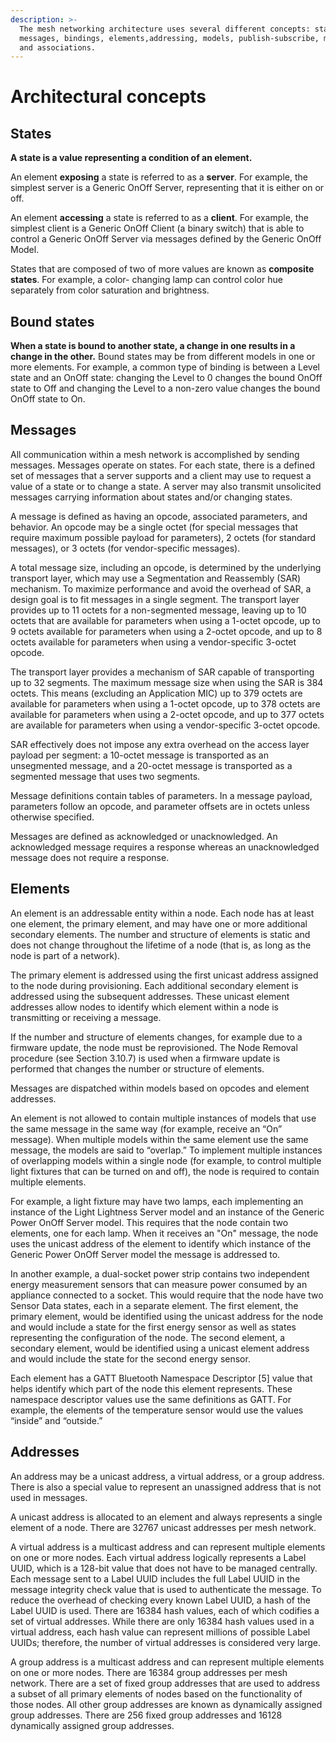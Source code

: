 ```yaml
---
description: >-
  The mesh networking architecture uses several different concepts: states,
  messages, bindings, elements,addressing, models, publish-subscribe, mesh keys,
  and associations.
---
```


# Architectural concepts

## States

**A state is a value representing a condition of an element.** 

An element **exposing** a state is referred to as a **server**. For example, the simplest server is a Generic OnOff Server, representing that it is either on or off. 

An element **accessing** a state is referred to as a **client**. For example, the simplest client is a Generic OnOff Client \(a binary switch\) that is able to control a Generic OnOff Server via messages defined by the Generic OnOff Model. 

States that are composed of two of more values are known as **composite states**. For example, a color- changing lamp can control color hue separately from color saturation and brightness.

## Bound states 

**When a state is bound to another state, a change in one results in a change in the other.** Bound states may be from different models in one or more elements. For example, a common type of binding is between a Level state and an OnOff state: changing the Level to 0 changes the bound OnOff state to Off and changing the Level to a non-zero value changes the bound OnOff state to On.

## Messages 

All communication within a mesh network is accomplished by sending messages. Messages operate on states. For each state, there is a defined set of messages that a server supports and a client may use to request a value of a state or to change a state. A server may also transmit unsolicited messages carrying information about states and/or changing states.

A message is defined as having an opcode, associated parameters, and behavior. An opcode may be a single octet \(for special messages that require maximum possible payload for parameters\), 2 octets \(for standard messages\), or 3 octets \(for vendor-specific messages\). 

A total message size, including an opcode, is determined by the underlying transport layer, which may use a Segmentation and Reassembly \(SAR\) mechanism. To maximize performance and avoid the overhead of SAR, a design goal is to fit messages in a single segment. The transport layer provides up to 11 octets for a non-segmented message, leaving up to 10 octets that are available for parameters when using a 1-octet opcode, up to 9 octets available for parameters when using a 2-octet opcode, and up to 8 octets available for parameters when using a vendor-specific 3-octet opcode. 

The transport layer provides a mechanism of SAR capable of transporting up to 32 segments. The maximum message size when using the SAR is 384 octets. This means \(excluding an Application MIC\) up to 379 octets are available for parameters when using a 1-octet opcode, up to 378 octets are available for parameters when using a 2-octet opcode, and up to 377 octets are available for parameters when using a vendor-specific 3-octet opcode. 

SAR effectively does not impose any extra overhead on the access layer payload per segment: a 10-octet message is transported as an unsegmented message, and a 20-octet message is transported as a segmented message that uses two segments. 

Message definitions contain tables of parameters. In a message payload, parameters follow an opcode, and parameter offsets are in octets unless otherwise specified. 

Messages are defined as acknowledged or unacknowledged. An acknowledged message requires a response whereas an unacknowledged message does not require a response.

## Elements

An element is an addressable entity within a node. Each node has at least one element, the primary element, and may have one or more additional secondary elements. The number and structure of elements is static and does not change throughout the lifetime of a node \(that is, as long as the node is part of a network\). 

The primary element is addressed using the first unicast address assigned to the node during provisioning. Each additional secondary element is addressed using the subsequent addresses. These unicast element addresses allow nodes to identify which element within a node is transmitting or receiving a message. 

If the number and structure of elements changes, for example due to a firmware update, the node must be reprovisioned. The Node Removal procedure \(see Section 3.10.7\) is used when a firmware update is performed that changes the number or structure of elements. 

Messages are dispatched within models based on opcodes and element addresses. 

An element is not allowed to contain multiple instances of models that use the same message in the same way \(for example, receive an “On” message\). When multiple models within the same element use the same message, the models are said to “overlap.” To implement multiple instances of overlapping models within a single node \(for example, to control multiple light fixtures that can be turned on and off\), the node is required to contain multiple elements.

For example, a light fixture may have two lamps, each implementing an instance of the Light Lightness Server model and an instance of the Generic Power OnOff Server model. This requires that the node contain two elements, one for each lamp. When it receives an "On" message, the node uses the unicast address of the element to identify which instance of the Generic Power OnOff Server model the message is addressed to. 

In another example, a dual-socket power strip contains two independent energy measurement sensors that can measure power consumed by an appliance connected to a socket. This would require that the node have two Sensor Data states, each in a separate element. The first element, the primary element, would be identified using the unicast address for the node and would include a state for the first energy sensor as well as states representing the configuration of the node. The second element, a secondary element, would be identified using a unicast element address and would include the state for the second energy sensor. 

Each element has a GATT Bluetooth Namespace Descriptor \[5\] value that helps identify which part of the node this element represents. These namespace descriptor values use the same definitions as GATT. For example, the elements of the temperature sensor would use the values “inside” and “outside.”

## Addresses

An address may be a unicast address, a virtual address, or a group address. There is also a special value to represent an unassigned address that is not used in messages. 

A unicast address is allocated to an element and always represents a single element of a node. There are 32767 unicast addresses per mesh network. 

A virtual address is a multicast address and can represent multiple elements on one or more nodes. Each virtual address logically represents a Label UUID, which is a 128-bit value that does not have to be managed centrally. Each message sent to a Label UUID includes the full Label UUID in the message integrity check value that is used to authenticate the message. To reduce the overhead of checking every known Label UUID, a hash of the Label UUID is used. There are 16384 hash values, each of which codifies a set of virtual addresses. While there are only 16384 hash values used in a virtual address, each hash value can represent millions of possible Label UUIDs; therefore, the number of virtual addresses is considered very large. 

A group address is a multicast address and can represent multiple elements on one or more nodes. There are 16384 group addresses per mesh network. There are a set of fixed group addresses that are used to address a subset of all primary elements of nodes based on the functionality of those nodes. All other group addresses are known as dynamically assigned group addresses. There are 256 fixed group addresses and 16128 dynamically assigned group addresses.

